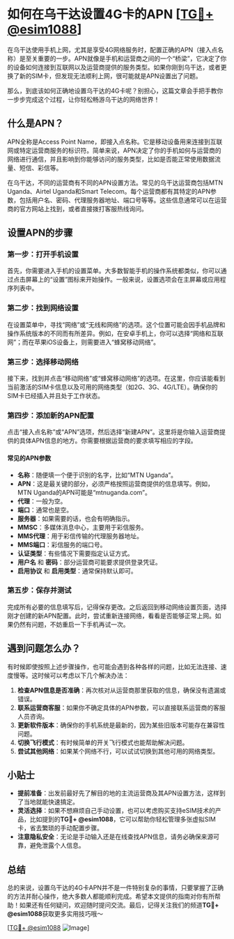 # 如何在乌干达设置4G卡的APN [[TG💪+ @esim1088](https://t.me/s/esim1088)]

在乌干达使用手机上网，尤其是享受4G网络服务时，配置正确的APN（接入点名称）是至关重要的一步。APN就像是手机和运营商之间的一个“桥梁”，它决定了你的设备如何连接到互联网以及运营商提供的服务类型。如果你刚到乌干达，或者更换了新的SIM卡，但发现无法顺利上网，很可能就是APN设置出了问题。

那么，到底该如何正确地设置乌干达的4G卡呢？别担心，这篇文章会手把手教你一步步完成这个过程，让你轻松畅游乌干达的网络世界！

## 什么是APN？

APN全称是Access Point Name，即接入点名称。它是移动设备用来连接到互联网或特定运营商服务的标识符。简单来说，APN决定了你的手机如何与运营商的网络进行通信，并且影响到你能够访问的服务类型，比如是否能正常使用数据流量、短信、彩信等。

在乌干达，不同的运营商有不同的APN设置方法。常见的乌干达运营商包括MTN Uganda、Airtel Uganda和Smart Telecom。每个运营商都有其特定的APN参数，包括用户名、密码、代理服务器地址、端口号等等。这些信息通常可以在运营商的官方网站上找到，或者直接拨打客服热线询问。

## 设置APN的步骤

### 第一步：打开手机设置

首先，你需要进入手机的设置菜单。大多数智能手机的操作系统都类似，你可以通过点击屏幕上的“设置”图标来开始操作。一般来说，设置选项会在主屏幕或应用程序列表中。

### 第二步：找到网络设置

在设置菜单中，寻找“网络”或“无线和网络”的选项。这个位置可能会因手机品牌和操作系统版本的不同而有所差异。例如，在安卓手机上，你可以选择“网络和互联网”；而在苹果iOS设备上，则需要进入“蜂窝移动网络”。

### 第三步：选择移动网络

接下来，找到并点击“移动网络”或“蜂窝移动网络”的选项。在这里，你应该能看到当前激活的SIM卡信息以及可用的网络类型（如2G、3G、4G/LTE）。确保你的SIM卡已经插入并且处于工作状态。

### 第四步：添加新的APN配置

点击“接入点名称”或“APN”选项，然后选择“新建APN”。这里将是你输入运营商提供的具体APN信息的地方。你需要根据运营商的要求填写相应的字段。

#### 常见的APN参数

- **名称**：随便填一个便于识别的名字，比如“MTN Uganda”。
- **APN**：这是最关键的部分，必须严格按照运营商提供的信息填写。例如，MTN Uganda的APN可能是“mtnuganda.com”。
- **代理**：一般为空。
- **端口**：通常也是空。
- **服务器**：如果需要的话，也会有明确指示。
- **MMSC**：多媒体消息中心，主要用于彩信服务。
- **MMS代理**：用于彩信传输的代理服务器地址。
- **MMS端口**：彩信服务的端口号。
- **认证类型**：有些情况下需要指定认证方式。
- **用户名** 和 **密码**：部分运营商可能要求提供登录凭证。
- **启用协议** 和 **启用类型**：通常保持默认即可。

### 第五步：保存并测试

完成所有必要的信息填写后，记得保存更改。之后返回到移动网络设置页面，选择刚才创建的新APN配置。此时，尝试重新连接网络，看看是否能够正常上网。如果仍然有问题，不妨重启一下手机再试一次。

## 遇到问题怎么办？

有时候即使按照上述步骤操作，也可能会遇到各种各样的问题，比如无法连接、速度慢等。这时候可以考虑以下几个解决办法：

1. **检查APN信息是否准确**：再次核对从运营商那里获取的信息，确保没有遗漏或错误。
2. **联系运营商客服**：如果你不确定具体的APN参数，可以直接联系运营商的客服人员咨询。
3. **更新软件版本**：确保你的手机系统是最新的，因为某些旧版本可能存在兼容性问题。
4. **切换飞行模式**：有时候简单的开关飞行模式也能帮助解决问题。
5. **尝试其他网络**：如果某个网络不行，可以试试切换到其他可用的网络类型。

## 小贴士

- **提前准备**：出发前最好先了解目的地的主流运营商及其APN设置方法，这样到了当地就能快速搞定。
- **灵活选择**：如果不想麻烦自己手动设置，也可以考虑购买支持eSIM技术的产品，比如提到的**TG💪+ @esim1088**，它可以帮助你轻松管理多张虚拟SIM卡，省去繁琐的手动配置步骤。
- **注意隐私安全**：无论是手动输入还是在线查找APN信息，请务必确保来源可靠，避免泄露个人信息。

## 总结

总的来说，设置乌干达的4G卡APN并不是一件特别复杂的事情，只要掌握了正确的方法并耐心操作，绝大多数人都能顺利完成。希望本文提供的指南对你有所帮助！如果还有任何疑问，欢迎随时提问交流。最后，记得关注我们的频道**TG💪+ @esim1088**获取更多实用技巧哦～

[[TG💪+ @esim1088](https://t.me/s/esim1088) ![Image](https://i.postimg.cc/4NQfJmqS/Snipaste-2025-05-13-00-14-12.png)]